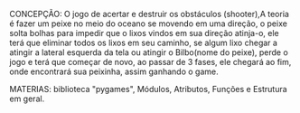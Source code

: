 CONCEPÇÃO: O jogo de acertar e destruir os obstáculos (shooter),A teoria é fazer um peixe no meio do oceano se movendo em uma direção, o peixe solta bolhas para impedir que o lixos vindos
 em sua direção atinja-o, ele terá que eliminar todos os lixos em seu caminho, se algum lixo chegar a atingir a lateral esquerda da tela ou atingir o Bilbo(nome do peixe), perde o jogo e terá 
que começar de novo, ao passar de 3 fases, ele chegará ao fim, onde encontrará sua peixinha, assim ganhando o game.

MATERIAS: biblioteca "pygames", Módulos, Atributos, Funções e Estrutura em geral.
